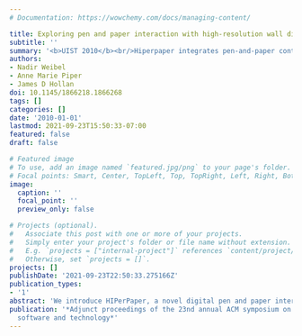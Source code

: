 ```yaml
---
# Documentation: https://wowchemy.com/docs/managing-content/

title: Exploring pen and paper interaction with high-resolution wall displays
subtitle: ''
summary: '<b>UIST 2010</b><br/>Hiperpaper integrates pen-and-paper controls with ultra-scale wall displays, allowing users to sketch on standard paper that appears at full resolution on massive screens. The system uses overhead cameras to capture ink and position data, enabling seamless transitions between tangible and digital drawing. Participants reported improved accuracy and fluidity when switching across mediums compared to typical tablet-only workflows.'
authors:
- Nadir Weibel
- Anne Marie Piper
- James D Hollan
doi: 10.1145/1866218.1866268
tags: []
categories: []
date: '2010-01-01'
lastmod: 2021-09-23T15:50:33-07:00
featured: false
draft: false

# Featured image
# To use, add an image named `featured.jpg/png` to your page's folder.
# Focal points: Smart, Center, TopLeft, Top, TopRight, Left, Right, BottomLeft, Bottom, BottomRight.
image:
  caption: ''
  focal_point: ''
  preview_only: false

# Projects (optional).
#   Associate this post with one or more of your projects.
#   Simply enter your project's folder or file name without extension.
#   E.g. `projects = ["internal-project"]` references `content/project/deep-learning/index.md`.
#   Otherwise, set `projects = []`.
projects: []
publishDate: '2021-09-23T22:50:33.275166Z'
publication_types:
- '1'
abstract: 'We introduce HIPerPaper, a novel digital pen and paper interface that enables natural interaction with a 31.8 by 7.5 foot tiled wall display of 268,720,000 pixels. HIPerPaper provides a flexible, portable, and inexpensive medium for interacting with large high-resolution wall displays. While the size and resolution of such displays allow visualization of data sets of a scale not previously possible, mechanisms for interacting with wall displays remain challenging. HIPerPaper enables multiple concurrent users to select, move, scale, and rotate objects on a high-dimension wall display.'
publication: '*Adjunct proceedings of the 23nd annual ACM symposium on User interface
  software and technology*'
---
```

